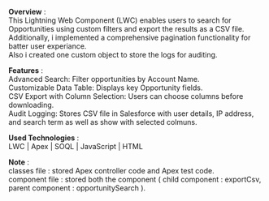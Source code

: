 **Overview** : <br/>This Lightning Web Component (LWC) enables users to search for Opportunities using custom filters and export the results as a CSV file. <br/> Additionally, i implemented a comprehensive pagination functionality for batter user experiance. <br/>Also i created one custom object to store the logs for auditing.

**Features** : <br/> Advanced Search: Filter opportunities by Account Name. <br/>Customizable Data Table: Displays key Opportunity fields. <br/>CSV Export with Column Selection: Users can choose columns before downloading.<br/> Audit Logging: Stores CSV file in Salesforce with user details, IP address, and search term as well as show with selected colmuns.

**Used Technologies** : <br/> LWC | Apex | SOQL | JavaScript | HTML

**Note** : <br/>  classes file : stored Apex controller code and Apex test code.<br/> component file : stored both the component ( child component : exportCsv, parent component : opportunitySearch ).
